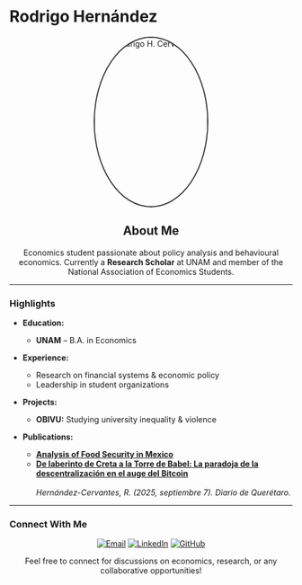 # Rodrigo Hernández

<p align="center">
  <img src="https://drive.google.com/uc?export=view&id=1khEZkRkYVnTYrsbknlTYuPYruIGfWeqX" 
       alt="Rodrigo H. Cervantes" 
       width="200" 
       height="300" 
       style="border-radius: 50%; border: 2px solid #333;">
</p>

<h2 align="center">About Me</h2>

<p align="center">
  Economics student passionate about policy analysis and behavioural economics. Currently a <strong>Research Scholar</strong> at UNAM and member of the National Association of Economics Students.
</p>

---

### Highlights

- **Education:**  
  - **UNAM** – B.A. in Economics

- **Experience:**  
  - Research on financial systems & economic policy  
  - Leadership in student organizations

- **Projects:**  
  - **OBIVU:** Studying university inequality & violence

- **Publications:**  
  - **[Analysis of Food Security in Mexico](https://bfaf4910-9cef-4d70-85f1-a6a2fcf2589c.filesusr.com/ugd/dc26c4_7236d38a85dd412a9072a378fd866a63.pdf)**  
  - **[De laberinto de Creta a la Torre de Babel: La paradoja de la descentralización en el auge del Bitcoin](https://oem.pressreader.com/article/281719800716941?fbclid=IwdGRzaAMqqXFjbGNrAyqpaGV4dG4DYWVtAjExAAEeh9wwQ4XKFlBOcHfZlqZRf2E13n958LzjApS9EvQjRnD2VbdynkSTK9d-Djc_aem_GOYkCh05-7ZhIIfsTrVq8A)**  
    <br><em>Hernández-Cervantes, R. (2025, septiembre 7). Diario de Querétaro.</em>

---

### Connect With Me

<p align="center">
  <a href="mailto:rohrc14@gmail.com"><img src="https://img.shields.io/badge/Email-rohrc14%40gmail.com-blue" alt="Email"></a>
  <a href="https://www.linkedin.com/in/rodrigo-h-cervantes-9110b22ab/"><img src="https://img.shields.io/badge/LinkedIn-Profile-blue" alt="LinkedIn"></a>
  <a href="https://github.com/rodrigo-hc"><img src="https://img.shields.io/badge/GitHub-rodrigo--hc-blue" alt="GitHub"></a>
</p>

<p align="center">
  Feel free to connect for discussions on economics, research, or any collaborative opportunities!
</p>
